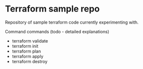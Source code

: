 # Terraform sample repo

Repository of sample terraform code currently experimenting with.


Command commands (todo - detailed explanations)

* terraform validate
* terraform init
* terraform plan 
* terraform apply
* terraform destroy
